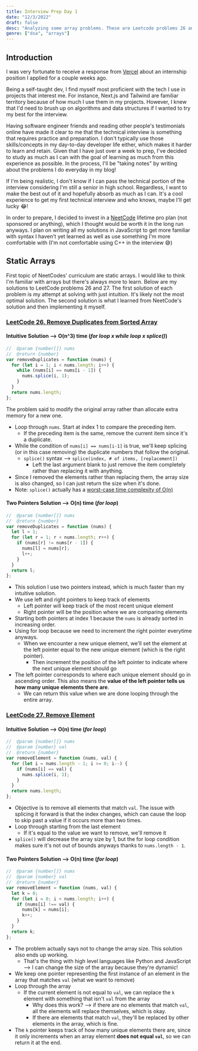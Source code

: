 ```yaml
---
title: Interview Prep Day 1
date: "12/3/2022"
draft: false
desc: "Analyzing some array problems. These are Leetcode problems 26 and 27."
genre: ["dsa", "arrays"]
---
```


## Introduction

I was very fortunate to receive a response from [Vercel](https://vercel.com/home) about an internship position I applied for a couple weeks ago.

Being a self-taught dev, I find myself most proficient with the tech I use in projects that interest me. For instance, Next.js and Tailwind are familiar territory because of how much I use them in my projects. However, I knew that I'd need to brush up on algorithms and data structures if I wanted to try my best for the interview.

Having software engineer friends and reading other people's testimonials online have made it clear to me that the technical interview is something that requires practice and preparation. I don't typically use those skills/concepts in my day-to-day developer life either, which makes it harder to learn and retain. Given that I have just over a week to prep, I've decided to study as much as I can with the goal of learning as much from this experience as possible. In the process, I'll be "taking notes" by writing about the problems I do everyday in my blog!

If I'm being realistic, I don't know if I can pass the technical portion of the interview considering I'm still a senior in high school. Regardless, I want to make the best out of it and hopefully absorb as much as I can. It's a cool experience to get my first technical interview and who knows, maybe I'll get lucky :joy:!

In order to prepare, I decided to invest in a [NeetCode](https://neetcode.io) lifetime pro plan (not sponsored or anything), which I thought would be worth it in the long run anyways. I plan on writing all my solutions in JavaScript to get more familiar with syntax I haven't yet learned as well as use something I'm more comfortable with (I'm not comfortable using C++ in the interview :sweat_smile:)

## Static Arrays

First topic of NeetCodes' curriculum are static arrays. I would like to think I'm familiar with arrays but there's always more to learn. Below are my solutions to LeetCode problems 26 and 27.
The first solution of each problem is my attempt at solving with just intuition. It's likely not the most optimal solution. The second solution is what I learned from NeetCode's solution and then implementing it myself.

### [LeetCode 26. Remove Duplicates from Sorted Array](https://leetcode.com/problems/remove-duplicates-from-sorted-array/)

#### Intuitive Solution --> O(n^3) time (_for loop x while loop x splice()_)

```javascript
//  @param {number[]} nums
//  @return {number}
var removeDuplicates = function (nums) {
  for (let i = 1; i < nums.length; i++) {
    while (nums[i] == nums[i - 1]) {
      nums.splice(i, 1);
    }
  }
  return nums.length;
};
```

The problem said to modify the original array rather than allocate extra memory for a new one.

- Loop through `nums`. Start at index 1 to compare the preceding item.
  - If the preceding item is the same, remove the current item since it's a duplicate.
- While the condition of `nums[i] == nums[i-1]` is true, we'll keep splicing (or in this case removing) the duplicate numbers that follow the original.
  - `splice()` syntax --> `splice(index, # of items, [replacement])`
    - Left the last argument blank to just remove the item completely rather than replacing it with anything.
- Since I removed the elements rather than replacing them, the array size is also changed, so I can just return the size when it's done.
- Note: `splice()` actually has a [worst-case time complexity of O(n)](https://stackoverflow.com/questions/62090988/what-is-the-time-complexity-of-array-splice-array-splice)

#### Two Pointers Solution --> O(n) time (_for loop_)

```javascript
//  @param {number[]} nums
//  @return {number}
var removeDuplicates = function (nums) {
  let l = 1;
  for (let r = 1; r < nums.length; r++) {
    if (nums[r] != nums[r - 1]) {
      nums[l] = nums[r];
      l++;
    }
  }
  return l;
};
```

- This solution I use two pointers instead, which is much faster than my intuitive solution.
- We use left and right pointers to keep track of elements
  - Left pointer will keep track of the most recent unique element
  - Right pointer will be the position where we are comparing elements
- Starting both pointers at index 1 because the `nums` is already sorted in increasing order.
- Using for loop because we need to increment the right pointer everytime anyways.
  - When we encounter a new unique element, we'll set the element at the left pointer equal to the new unique element (which is the right pointer).
    - Then increment the position of the left pointer to indicate where the next unique element should go
- The left pointer corresponds to where each unique element should go in ascending order. This also means the **value of the left pointer tells us how many unique elements there are**.
  - We can return this value when we are done looping through the entire array.

### [LeetCode 27. Remove Element](https://leetcode.com/problems/remove-element/)

#### Intuitive Solution --> O(n) time (_for loop_)

```javascript
//  @param {number[]} nums
//  @param {number} val
//  @return {number}
var removeElement = function (nums, val) {
  for (let i = nums.length - 1; i >= 0; i--) {
    if (nums[i] == val) {
      nums.splice(i, 1);
    }
  }
  return nums.length;
};
```

- Objective is to remove all elements that match `val`. The issue with splicing it forward is that the index changes, which can cause the loop to skip past a value if it occurs more than two times.
- Loop through starting from the last element
  - If it's equal to the value we want to remove, we'll remove it
- `splice()` will decrease the array size by 1, but the for loop condition makes sure it's not out of bounds anyways thanks to `nums.length - 1`.

#### Two Pointers Solution --> O(n) time (_for loop_)

```javascript
//  @param {number[]} nums
//  @param {number} val
//  @return {number}
var removeElement = function (nums, val) {
  let k = 0;
  for (let i = 0; i < nums.length; i++) {
    if (nums[i] !== val) {
      nums[k] = nums[i];
      k++;
    }
  }
  return k;
};
```

- The problem actually says not to change the array size. This solution also ends up working.
  - That's the thing with high level languages like Python and JavaScript --> I can change the size of the array because they're dynamic!
- We keep one pointer representing the first instance of an element in the array that matches `val` (what we want to remove)
- Loop through the array
  - If the current element is not equal to `val`, we can replace the `k` element with something that isn't `val` from the array
    - Why does this work? --> if there are no elements that match `val`, all the elements will replace themselves, which is okay.
    - If there are elements that match `val`, they'll be replaced by other elements in the array, which is fine.
- The `k` pointer keeps track of how many unique elements there are, since it only increments when an array element **does not equal `val`**, so we can return it at the end.
